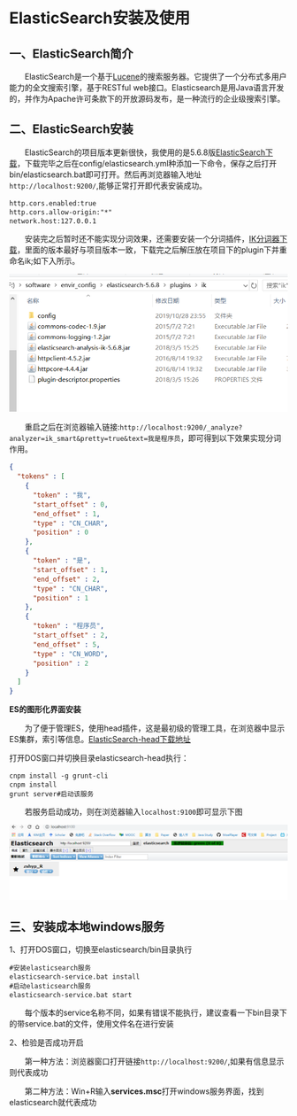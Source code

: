 # ElasticSearch安装及使用

## 一、ElasticSearch简介

&emsp;&emsp;ElasticSearch是一个基于[Lucene](https://baike.baidu.com/item/Lucene/6753302)的搜索服务器。它提供了一个分布式多用户能力的全文搜索引擎，基于RESTful web接口。Elasticsearch是用Java语言开发的，并作为Apache许可条款下的开放源码发布，是一种流行的企业级搜索引擎。

## 二、ElasticSearch安装

&emsp;&emsp;ElasticSearch的项目版本更新很快，我使用的是5.6.8版[ElasticSearch下载](https://www.elastic.co/cn/downloads/past-releases#elasticsearch)，下载完毕之后在config/elasticsearch.yml种添加一下命令，保存之后打开bin/elasticsearch.bat即可打开。然后再浏览器输入地址`http://localhost:9200/`,能够正常打开即代表安装成功。

```shell
http.cors.enabled:true
http.cors.allow-origin:"*"
network.host:127.0.0.1
```
&emsp;&emsp;安装完之后暂时还不能实现分词效果，还需要安装一个分词插件，[IK分词器下载](https://github.com/medcl/elasticsearch-analysis-ik/releases)，里面的版本最好与项目版本一致，下载完之后解压放在项目下的plugin下并重命名ik;如下入所示。

![ik分词器解压图](Resource/images/ik分词器解压图.png)

&emsp;&emsp;重启之后在浏览器输入链接:`http://localhost:9200/_analyze?analyzer=ik_smart&pretty=true&text=我是程序员`，即可得到以下效果实现分词作用。

```json
{
  "tokens" : [
    {
      "token" : "我",
      "start_offset" : 0,
      "end_offset" : 1,
      "type" : "CN_CHAR",
      "position" : 0
    },
    {
      "token" : "是",
      "start_offset" : 1,
      "end_offset" : 2,
      "type" : "CN_CHAR",
      "position" : 1
    },
    {
      "token" : "程序员",
      "start_offset" : 2,
      "end_offset" : 5,
      "type" : "CN_WORD",
      "position" : 2
    }
  ]
}
```

**ES的图形化界面安装**

&emsp;&emsp;为了便于管理ES，使用head插件，这是最初级的管理工具，在浏览器中显示ES集群，索引等信息。[ElasticSearch-head下载地址](https://codeload.github.com/mobz/elasticsearch-head/zip/master)

打开DOS窗口并切换目录elasticsearch-head执行：

```
cnpm install -g grunt-cli
cnpm install
grunt server#启动该服务
```

&emsp;&emsp;若服务启动成功，则在浏览器输入`localhost:9100`即可显示下图

![ElasticSearch-head显示.png](Resource/images/ElasticSearch-head显示.png)

## 三、安装成本地windows服务

1、打开DOS窗口，切换至elasticsearch/bin目录执行

```shell
#安装elasticsearch服务
elasticsearch-service.bat install
#启动elasticsearch服务
elasticsearch-service.bat start
```

&emsp;&emsp;每个版本的service名称不同，如果有错误不能执行，建议查看一下bin目录下的带service.bat的文件，使用文件名在进行安装

2、检验是否成功开启

&emsp;&emsp;第一种方法：浏览器窗口打开链接`http://localhost:9200/`,如果有信息显示则代表成功

&emsp;&emsp;第二种方法：Win+R输入**services.msc**打开windows服务界面，找到elasticsearch就代表成功



